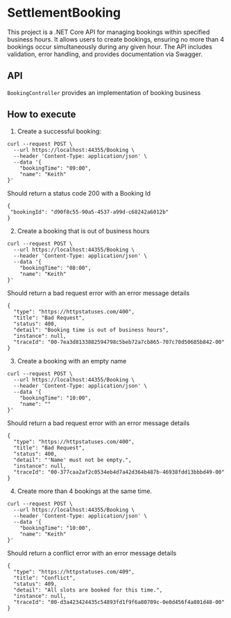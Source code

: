 # SettlementBooking
This project is a .NET Core API for managing bookings within specified business hours. It allows users to create bookings, ensuring no more than 4 bookings occur simultaneously during any given hour. The API includes validation, error handling, and provides documentation via Swagger.

## API

`BookingController` provides an implementation of booking business

## How to execute

1. Create a successful booking:

```
curl --request POST \
  --url https://localhost:44355/Booking \
  --header 'Content-Type: application/json' \
  --data '{
	"bookingTime": "09:00",
	"name": "Keith"
}'
```
Should return a status code 200 with a Booking Id
```
{
 "bookingId": "d90f8c55-90a5-4537-a99d-c68242a6012b"
}
```
2. Create a booking that is out of business hours

```
curl --request POST \
  --url https://localhost:44355/Booking \
  --header 'Content-Type: application/json' \
  --data '{
	"bookingTime": "08:00",
	"name": "Keith"
}'
```
Should return a bad request error with an error message details
```
{
  "type": "https://httpstatuses.com/400",
  "title": "Bad Request",
  "status": 400,
  "detail": "Booking time is out of business hours",
  "instance": null,
  "traceId": "00-7ea3d8133882594798c5beb72a7cb865-707c70d50685b842-00"
}
```
3. Create a booking with an empty name

```
curl --request POST \
  --url https://localhost:44355/Booking \
  --header 'Content-Type: application/json' \
  --data '{
	"bookingTime": "10:00",
	"name": ""
}'
```
Should return a bad request error with an error message details
```
{
  "type": "https://httpstatuses.com/400",
  "title": "Bad Request",
  "status": 400,
  "detail": "'Name' must not be empty.",
  "instance": null,
  "traceId": "00-377caa2af2c0534eb4d7a42d364b487b-46938fdd13bbbd49-00"
}
```
4. Create more than 4 bookings at the same time. 

```
curl --request POST \
  --url https://localhost:44355/Booking \
  --header 'Content-Type: application/json' \
  --data '{
	"bookingTime": "10:00",
	"name": "Keith"
}'
```
Should return a conflict error with an error message details
```
{
  "type": "https://httpstatuses.com/409",
  "title": "Conflict",
  "status": 409,
  "detail": "All slots are booked for this time.",
  "instance": null,
  "traceId": "00-d3a423424435c54893fd1f9f6a80709c-0e0d456f4a801d48-00"
}
```
